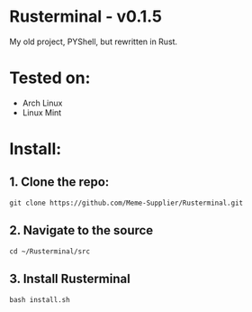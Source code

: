 # Rusterminal - v0.1.5
My old project, PYShell, but rewritten in Rust.

# Tested on:

- Arch Linux
- Linux Mint

# Install:

## 1. Clone the repo:

`git clone https://github.com/Meme-Supplier/Rusterminal.git`

## 2. Navigate to the source

`cd ~/Rusterminal/src`

## 3. Install Rusterminal

`bash install.sh`
